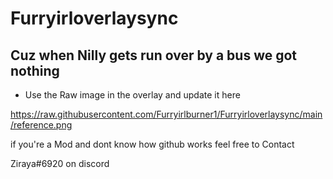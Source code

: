 # Furryirloverlaysync
## Cuz when Nilly gets run over by a bus we got nothing

- Use the Raw image in the overlay and update it here

https://raw.githubusercontent.com/Furryirlburner1/Furryirloverlaysync/main/reference.png

if you're a Mod and dont know how github works feel free to Contact

Ziraya#6920 on discord
